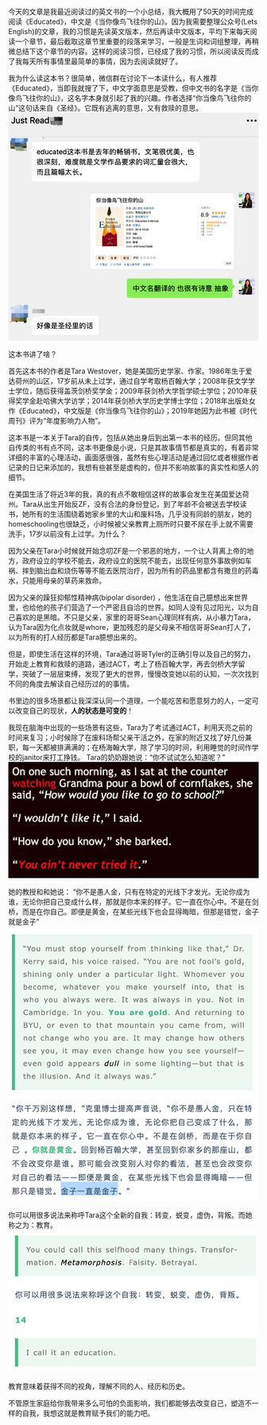今天的文章是我最近阅读过的英文书的一个小总结，我大概用了50天的时间完成阅读《Educated》，中文是《当你像鸟飞往你的山》。因为我需要整理公众号(Lets English)的文章，我的习惯是先读英文版本，然后再读中文版本，平均下来每天阅读一个章节，最后截取这章节里重要的段落来学习，一般是生词和词组整理，再稍微总结下这个章节的内容。这样的阅读习惯，已经成了我的习惯，所以阅读反而成了我每天所有事情里最简单的事情，因为去阅读就好了。

我为什么读这本书？很简单，微信群在讨论下一本读什么，有人推荐《Educated》，当即我就搜了下，中文字面意思是受教，但中文书的名字是《当你像鸟飞往你的山》，这名字本身就引起了我的兴趣。作者选择“你当像鸟飞往你的山”这句话来自《圣经》。它既有逃离的意思，又有救赎的意思。
![](./_image/2020-06-13-19-24-33.png)

这本书讲了啥？

首先这本书的作者是Tara Westover，她是美国历史学家、作家。1986年生于爱达荷州的山区，17岁前从未上过学，通过自学考取杨百翰大学；2008年获文学学士学位，随后获得盖茨剑桥奖学金；2009年获剑桥大学哲学硕士学位；2010年获得奖学金赴哈佛大学访学；2014年获剑桥大学历史学博士学位；2018年出版处女作《Educated》，中文版是《你当像鸟飞往你的山》；2019年她因为此书被《时代周刊》评为“年度影响力人物”。

这本书是一本关于Tara的自传，包括从她出身后到出第一本书的经历。但同其他自传类的书有点不同，这本书更像是小说，只是其故事情节都是真实的，有着非常详细的丰富的心理活动，画面感很强，虽然有些心理活动是通过回忆或者根据作者记录的日记来添加的，我想有些甚至是虚构的，但并不影响故事的真实性和感人的细节。

在美国生活了将近3年的我，真的有点不敢相信这样的故事会发生在美国爱达荷州。Tara从出生开始反ZF，没有合法的身份登记，到了年龄不会被送去学校读书，她所有的生活围绕着她家乡里的大山和废料场，几乎没有同龄的朋友，她的homeschooling也很缺乏，小时候被父亲教育上厕所时只要不尿在手上就不需要洗手，17岁以前没有上过学。为什么？

因为父亲在Tara小时候就开始念叨ZF是一个邪恶的地方，一个让人背离上帝的地方，政府设立的学校不能去，政府设立的医院不能去，出现任何意外事故例如车祸、摔到脑出血和烧伤等等不能去医院治疗，因为所有的药品里都含有撒旦的药毒水，只能用母亲的草药来救命。

因为父亲的躁狂抑郁性精神病(bipolar disorder) ，他生活在自己臆想出来世界里，也给他的孩子们营造了一个严密且自洽的世界。如同人没有见过阳光，以为自己喜欢的是黑暗。不只是父亲，家里的哥哥Sean心理同样有病，从小暴力Tara，认为Tara因为化点妆就是whore，更加残忍的是父母亲不相信哥哥Sean打人了，以为所有的打人经历都是Tara臆想出来的。

但是，即使生活在这样的环境，Tara通过哥哥Tyler的正确引导以及自己的努力，开始走上教育和救赎的道路，通过ACT，考上了杨百翰大学，再去剑桥大学留学，突破了一层层束缚，发现了更大的世界，慢慢改变她以前的认知，一次次找到不同的角度去解读自己经历过的的事情。

书里边的很多场景都让我深深认同一个道理，一个能吃苦和愿意努力的人，一定可以改变自己的现状，**人的状态是可变的**！

我现在脑海中出现的一些场景有这些，Tara为了考试通过ACT，利用天亮之前的时间来复习；小时候除了在废料场帮父亲干活之外，在家的附近又找了好几份兼职，每一天都被排满满的；在杨海翰大学，除了学习的时间，利用睡觉的时间作学校的janitor来打工挣钱。
Tara的奶奶跟她说：“你不试试怎么知道呢？”
![](./_image/2020-06-13-21-09-22.png)

她的教授和和她说：
“你不是愚人金，只有在特定的光线下才发光。无论你成为谁，无论你把自己变成什么样，那就是你本来的样子。它一直在你心中。不是在剑桥，而是在你自己。即便是黄金，在某些光线下也会显得晦暗，但那是错觉，金子就是金子”
    ![](./_image/2020-06-13-21-10-54.png)

你可以用很多说法来称呼Tara这个全新的自我：转变，蜕变，虚伪，背叛。而她称之为：教育。
![](./_image/2020-06-13-21-13-36.png)

教育意味着获得不同的视角，理解不同的人、经历和历史。

不管原生家庭给你我带来多么可怕的负面影响，我们都能够去改变自己，塑造不一样的自我，我想这就是教育赋予我们的能力吧。

